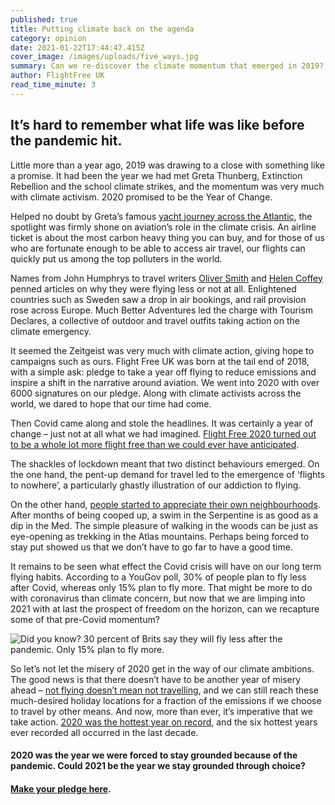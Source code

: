 ```yaml
---
published: true
title: Putting climate back on the agenda
category: opinion
date: 2021-01-22T17:44:47.415Z
cover_image: /images/uploads/five_ways.jpg
summary: Can we re-discover the climate momentum that emerged in 2019?
author: FlightFree UK
read_time_minute: 3
---
```

## It’s hard to remember what life was like before the pandemic hit. 

Little more than a year ago, 2019 was drawing to a close with something like a promise. It had been the year we had met Greta Thunberg, Extinction Rebellion and the school climate strikes, and the momentum was very much with climate activism. 2020 promised to be the Year of Change.

Helped no doubt by Greta’s famous [yacht journey across the Atlantic](https://flightfree.co.uk/post/be-more-greta/), the spotlight was firmly shone on aviation’s role in the climate crisis. An airline ticket is about the most carbon heavy thing you can buy, and for those of us who are fortunate enough to be able to access air travel, our flights can quickly put us among the top polluters in the world. 

Names from John Humphrys to travel writers [Oliver Smith](https://www.telegraph.co.uk/travel/comment/giving-up-flying/) and [Helen Coffey](https://www.independent.co.uk/20-pledges/flight-free-pledge-2020-flying-travel-editor-fkygskam-a9250706.html) penned articles on why they were flying less or not at all. Enlightened countries such as Sweden saw a drop in air bookings, and rail provision rose across Europe. Much Better Adventures led the charge with Tourism Declares, a collective of outdoor and travel outfits taking action on the climate emergency. 

It seemed the Zeitgeist was very much with climate action, giving hope to campaigns such as ours. Flight Free UK was born at the tail end of 2018, with a simple ask: pledge to take a year off flying to reduce emissions and inspire a shift in the narrative around aviation. We went into 2020 with over 6000 signatures on our pledge. Along with climate activists across the world, we dared to hope that our time had come.

Then Covid came along and stole the headlines. It was certainly a year of change – just not at all what we had imagined. [Flight Free 2020 turned out to be a whole lot more flight free than we could ever have anticipated](https://flightfree.co.uk/post/the-flight-free-2020-that-wasnt/).

The shackles of lockdown meant that two distinct behaviours emerged. On the one hand, the pent-up demand for travel led to the emergence of ‘flights to nowhere’, a particularly ghastly illustration of our addiction to flying.

On the other hand, [people started to appreciate their own neighbourhoods](https://flightfree.co.uk/post/light-in-the-lockdown/). After months of being cooped up, a swim in the Serpentine is as good as a dip in the Med. The simple pleasure of walking in the woods can be just as eye-opening as trekking in the Atlas mountains. Perhaps being forced to stay put showed us that we don’t have to go far to have a good time.

It remains to be seen what effect the Covid crisis will have on our long term flying habits. According to a YouGov poll, 30% of people plan to fly less after Covid, whereas only 15% plan to fly more. That might be more to do with coronavirus than climate concern, but now that we are limping into 2021 with at last the prospect of freedom on the horizon, can we recapture some of that pre-Covid momentum? 

![Did you know? 30 percent of Brits say they will fly less after the pandemic. Only 15% plan to fly more.](/images/uploads/flying_less_after_covid_2.0_1920x1080.jpg)

So let’s not let the misery of 2020 get in the way of our climate ambitions. The good news is that there doesn’t have to be another year of misery ahead – [not flying doesn’t mean not travelling](https://flightfree.co.uk/blog/categories/travel/), and we can still reach these much-desired holiday locations for a fraction of the emissions if we choose to travel by other means. And now, more than ever, it’s imperative that we take action. [2020 was the hottest year on record](https://www.theguardian.com/environment/2021/jan/08/climate-crisis-experts-2020-joint-hottest-year-ever-recorded)[](https://www.theguardian.com/environment/2021/jan/08/climate-crisis-experts-2020-joint-hottest-year-ever-recorded), and the six hottest years ever recorded all occurred in the last decade.

#### 2020 was the year we were forced to stay grounded because of the pandemic. Could 2021 be the year we stay grounded through choice?

#### [Make your pledge here](/index).